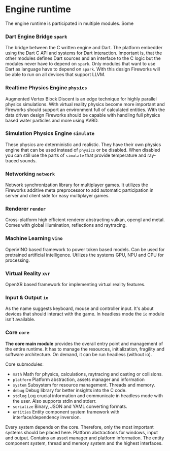 # Engine runtime
The engine runtime is participated in multiple modules.
Some 

### Dart Engine Bridge ``spark`` 
The bridge between the C written engine and Dart. The platform embedder using the Dart C API and systems for Dart interaction.
Important is, that the other modules defines Dart sources and an interface to the C logic but 
the modules never have to depend on ``spark``. Only modules that want to use Dart as language have to depend on ``spark``. 
With this design Fireworks will be able to run on all devices that support LLVM.
### Realtime Physics Engine ``physics``
Augmented Vertex Block Discent is an edge technique for highly parallel physics simulations. With virtual reality physics become more important
and Fireworks should support an environment full of calculated entities.
With the data driven design Fireworks should be capable with handling full physics based water particles and more using AVBD.
### Simulation Physics Engine ``simulate``
These physics are deterministic and realistic. They have their own physics engine that can be used instead of ``physics`` or be disabled.
When disabled you can still use the parts of ``simulate`` that provide temperature and ray-traced sounds.
### Networking ``network``
Network synchronization library for multiplayer games. It utilizes the Fireworks additive meta preprocessor to add automatic participation in
server and client side for easy multiplayer games.
### Renderer ``render`` 
Cross-platform high efficient renderer abstracting vulkan, opengl and metal.
Comes with global illumination, reflections and raytracing.
### Machine Learning ``vino`` 
OpenVINO based framework to power token based models. Can be used for pretrained artificial intelligence. 
Utilizes the systems GPU, NPU and CPU for processing. 
### Virtual Reality ``xvr``
OpenXR based framework for implementing virtual reality features.
### Input & Output ``io``
As the name suggests keyboard, mouse and controller input. It's about devices that should interact with the game.
In headless mode the ``io`` module isn't available.
### Core ``core``
**The core main module** provides the overall entry point and management of the
entire runtime. It has to manage the resources, initialization, fragility and software architecture. On demand, it can be run
headless (without io).

Core submodules:
* ``math`` Math for physics, calculations, raytracing and casting or collisions.
* ``platform`` Platform abstraction, assets manager and information
* ``system`` Subsystem for resource management. Threads and memory.
* ``debug`` Debug library for better insights into the C code.
* ``stdlog`` Log crucial information and communicate in headless mode with the user. Also supports stdin and stderr.
* ``serialize`` Binary, JSON and YAML converting formats.
* ``entities`` Entity component system framework with interface/dependency inversion.

Every system depends on the core. Therefore, only the most important systems should be placed here.
Platform abstractions for windows, input and output. Contains an asset manager and platform information.
The entity component system, thread and memory system and the highest interfaces.